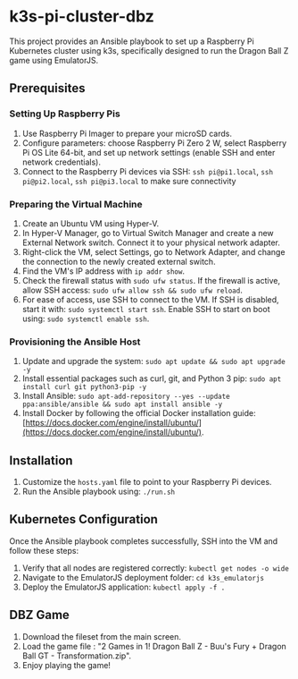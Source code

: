 # k3s-pi-cluster-dbz

This project provides an Ansible playbook to set up a Raspberry Pi Kubernetes cluster using k3s, specifically designed to run the Dragon Ball Z game using EmulatorJS.

## Prerequisites

### Setting Up Raspberry Pis

1. Use Raspberry Pi Imager to prepare your microSD cards.
2. Configure parameters: choose Raspberry Pi Zero 2 W, select Raspberry Pi OS Lite 64-bit, and set up network settings (enable SSH and enter network credentials).
3. Connect to the Raspberry Pi devices via SSH: `ssh pi@pi1.local`, `ssh pi@pi2.local`, `ssh pi@pi3.local` to make sure connectivity 

### Preparing the Virtual Machine

1. Create an Ubuntu VM using Hyper-V. 
2. In Hyper-V Manager, go to Virtual Switch Manager and create a new External Network switch. Connect it to your physical network adapter. 
3. Right-click the VM, select Settings, go to Network Adapter, and change the connection to the newly created external switch. 
4. Find the VM's IP address with `ip addr show`. 
5. Check the firewall status with `sudo ufw status`. If the firewall is active, allow SSH access: `sudo ufw allow ssh && sudo ufw reload`.
6. For ease of access, use SSH to connect to the VM. If SSH is disabled, start it with: `sudo systemctl start ssh`. Enable SSH to start on boot using: `sudo systemctl enable ssh`.

### Provisioning the Ansible Host

1. Update and upgrade the system: `sudo apt update && sudo apt upgrade -y` 
2. Install essential packages such as curl, git, and Python 3 pip: `sudo apt install curl git python3-pip -y`
3. Install Ansible: `sudo apt-add-repository --yes --update ppa:ansible/ansible && sudo apt install ansible -y`
4. Install Docker by following the official Docker installation guide: [https://docs.docker.com/engine/install/ubuntu/](https://docs.docker.com/engine/install/ubuntu/).

## Installation

1. Customize the `hosts.yaml` file to point to your Raspberry Pi devices. 
2. Run the Ansible playbook using: `./run.sh`

## Kubernetes Configuration

Once the Ansible playbook completes successfully, SSH into the VM and follow these steps:

1. Verify that all nodes are registered correctly: `kubectl get nodes -o wide` 
2. Navigate to the EmulatorJS deployment folder: `cd k3s_emulatorjs`
 3. Deploy the EmulatorJS application: `kubectl apply -f .`

## DBZ Game

1. Download the fileset from the main screen. 
2. Load the game file : "2 Games in 1! Dragon Ball Z - Buu's Fury + Dragon Ball GT - Transformation.zip". 
3. Enjoy playing the game!

